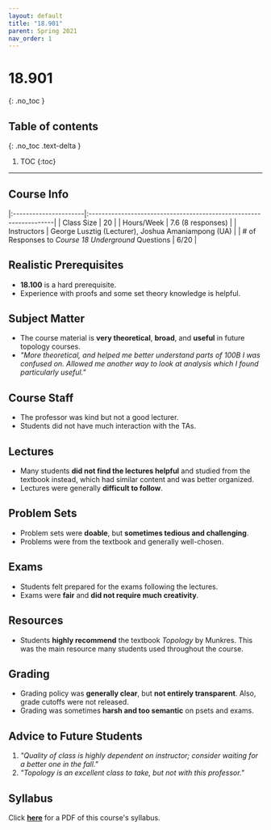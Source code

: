 ```yaml
---
layout: default
title: "18.901"
parent: Spring 2021
nav_order: 1
---
```


# 18.901

{: .no_toc }

## Table of contents

{: .no_toc .text-delta }

1. TOC
   {:toc}

---

## Course Info

|:----------------------|:-------------------------------------------------------------------|
| Class Size | 20 |
| Hours/Week | 7.6 (8 responses) |
| Instructors | George Lusztig (Lecturer), Joshua Amaniampong (UA) |
| # of Responses to _Course 18 Underground_ Questions | 6/20 |

## Realistic Prerequisites

-   **18.100** is a hard prerequisite.
-   Experience with proofs and some set theory knowledge is helpful.

## Subject Matter

-   The course material is **very theoretical**, **broad**, and **useful** in future topology courses.
-   _"More theoretical, and helped me better understand parts of 100B I was confused on. Allowed me another way to look at analysis which I found particularly useful."_

## Course Staff

-   The professor was kind but not a good lecturer.
-   Students did not have much interaction with the TAs.

## Lectures

-   Many students **did not find the lectures helpful** and studied from the textbook instead, which had similar content and was better organized.
-   Lectures were generally **difficult to follow**.

## Problem Sets

-   Problem sets were **doable**, but **sometimes tedious and challenging**.
-   Problems were from the textbook and generally well-chosen.

## Exams

-   Students felt prepared for the exams following the lectures.
-   Exams were **fair** and **did not require much creativity**.

## Resources

-   Students **highly recommend** the textbook _Topology_ by Munkres. This was the main resource many students used throughout the course.

## Grading

-   Grading policy was **generally clear**, but **not entirely transparent**. Also, grade cutoffs were not released.
-   Grading was sometimes **harsh and too semantic** on psets and exams.

## Advice to Future Students

 1. *"Quality of class is highly dependent on instructor; consider waiting for a better one in the fall."*
 2. *"Topology is an excellent class to take, but not with this professor."*

## Syllabus

Click [**here**](/assets/files/901_Syllabus_Spring2021.pdf) for a PDF of this course's syllabus.
